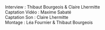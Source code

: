 Interview : Thibaut Bourgeois & Claire Lhermitte  
Captation Vidéo : Maxime Sabaté  
Captation Son : Claire Lhermitte  
Montage : Léa Fournier & Thibaut Bourgeois  